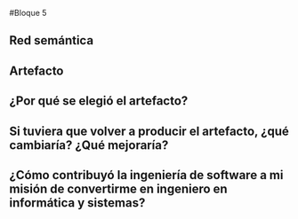 #Bloque 5
## Red semántica
## Artefacto


## ¿Por qué se elegió el artefacto?

## Si tuviera que volver a producir el artefacto, ¿qué cambiaría? ¿Qué mejoraría?

## ¿Cómo contribuyó la ingeniería de software a mi misión de convertirme en ingeniero en informática y sistemas?
